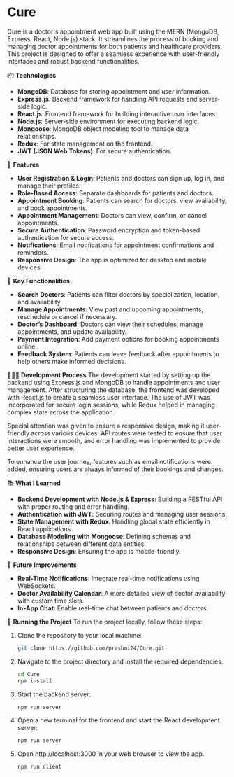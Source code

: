# Cure
Cure is a doctor's appointment web app built using the MERN (MongoDB, Express, React, Node.js) stack. It streamlines the process of booking and managing doctor appointments for both patients and healthcare providers. This project is designed to offer a seamless experience with user-friendly interfaces and robust backend functionalities.

📦 **Technologies**
- **MongoDB**: Database for storing appointment and user information.
- **Express.js**: Backend framework for handling API requests and server-side logic.
- **React.js**: Frontend framework for building interactive user interfaces.
- **Node.js**: Server-side environment for executing backend logic.
- **Mongoose**: MongoDB object modeling tool to manage data relationships.
- **Redux**: For state management on the frontend.
- **JWT (JSON Web Tokens)**: For secure authentication.

🦄 **Features**
- **User Registration & Login**: Patients and doctors can sign up, log in, and manage their profiles.
- **Role-Based Access**: Separate dashboards for patients and doctors.
- **Appointment Booking**: Patients can search for doctors, view availability, and book appointments.
- **Appointment Management**: Doctors can view, confirm, or cancel appointments.
- **Secure Authentication**: Password encryption and token-based authentication for secure access.
- **Notifications**: Email notifications for appointment confirmations and reminders.
- **Responsive Design**: The app is optimized for desktop and mobile devices.

🎯 **Key Functionalities**
- **Search Doctors**: Patients can filter doctors by specialization, location, and availability.
- **Manage Appointments**: View past and upcoming appointments, reschedule or cancel if necessary.
- **Doctor’s Dashboard**: Doctors can view their schedules, manage appointments, and update availability.
- **Payment Integration**: Add payment options for booking appointments online.
- **Feedback System**: Patients can leave feedback after appointments to help others make informed decisions.
  
👩🏽‍🍳 **Development Process**
The development started by setting up the backend using Express.js and MongoDB to handle appointments and user management. After structuring the database, the frontend was developed with React.js to create a seamless user interface. The use of JWT was incorporated for secure login sessions, while Redux helped in managing complex state across the application.

Special attention was given to ensure a responsive design, making it user-friendly across various devices. API routes were tested to ensure that user interactions were smooth, and error handling was implemented to provide better user experience. 

To enhance the user journey, features such as email notifications were added, ensuring users are always informed of their bookings and changes.

📚 **What I Learned**
- **Backend Development with Node.js & Express**: Building a RESTful API with proper routing and error handling.
- **Authentication with JWT**: Securing routes and managing user sessions.
- **State Management with Redux**: Handling global state efficiently in React applications.
- **Database Modeling with Mongoose**: Defining schemas and relationships between different data entities.
- **Responsive Design**: Ensuring the app is mobile-friendly.
  
💭 **Future Improvements**
- **Real-Time Notifications**: Integrate real-time notifications using WebSockets.
- **Doctor Availability Calendar**: A more detailed view of doctor availability with custom time slots.
- **In-App Chat**: Enable real-time chat between patients and doctors.

🚦 **Running the Project**
To run the project locally, follow these steps:

1. Clone the repository to your local machine:
   ```bash
   git clone https://github.com/prashmi24/Cure.git
   
2. Navigate to the project directory and install the required dependencies:
    ```bash
    cd Cure
    npm install

3. Start the backend server:
    ```bash
    npm run server

4. Open a new terminal for the frontend and start the React development server:
    ```bash
    npm run server
    
5. Open http://localhost:3000 in your web browser to view the app.
    ```bash
    npm run client

